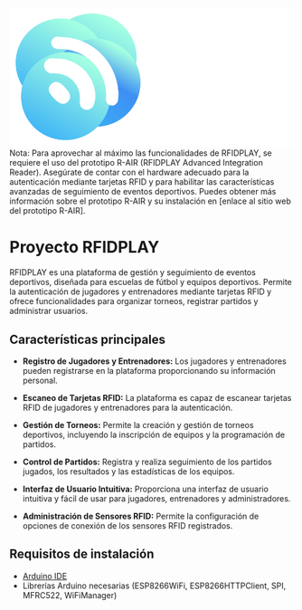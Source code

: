 ![Logo de RFIDPLAY](main/demo55/dist/assets/media/logos/demo55-small-dark.svg)
Nota: Para aprovechar al máximo las funcionalidades de RFIDPLAY, se requiere el uso del prototipo R-AIR (RFIDPLAY Advanced Integration Reader). Asegúrate de contar con el hardware adecuado para la autenticación mediante tarjetas RFID y para habilitar las características avanzadas de seguimiento de eventos deportivos. Puedes obtener más información sobre el prototipo R-AIR y su instalación en [enlace al sitio web del prototipo R-AIR].

# Proyecto RFIDPLAY

RFIDPLAY es una plataforma de gestión y seguimiento de eventos deportivos, diseñada para escuelas de fútbol y equipos deportivos. Permite la autenticación de jugadores y entrenadores mediante tarjetas RFID y ofrece funcionalidades para organizar torneos, registrar partidos y administrar usuarios.

## Características principales

- **Registro de Jugadores y Entrenadores:** Los jugadores y entrenadores pueden registrarse en la plataforma proporcionando su información personal.

- **Escaneo de Tarjetas RFID:** La plataforma es capaz de escanear tarjetas RFID de jugadores y entrenadores para la autenticación.

- **Gestión de Torneos:** Permite la creación y gestión de torneos deportivos, incluyendo la inscripción de equipos y la programación de partidos.

- **Control de Partidos:** Registra y realiza seguimiento de los partidos jugados, los resultados y las estadísticas de los equipos.

- **Interfaz de Usuario Intuitiva:** Proporciona una interfaz de usuario intuitiva y fácil de usar para jugadores, entrenadores y administradores.

- **Administración de Sensores RFID:** Permite la configuración de opciones de conexión de los sensores RFID registrados.

## Requisitos de instalación

- [Arduino IDE](https://www.arduino.cc/en/software)
- Librerías Arduino necesarias (ESP8266WiFi, ESP8266HTTPClient, SPI, MFRC522, WiFiManager)


